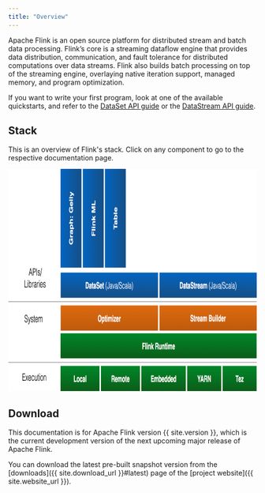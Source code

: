```yaml
---
title: "Overview"
---
```

<!--
Licensed to the Apache Software Foundation (ASF) under one
or more contributor license agreements.  See the NOTICE file
distributed with this work for additional information
regarding copyright ownership.  The ASF licenses this file
to you under the Apache License, Version 2.0 (the
"License"); you may not use this file except in compliance
with the License.  You may obtain a copy of the License at

  http://www.apache.org/licenses/LICENSE-2.0

Unless required by applicable law or agreed to in writing,
software distributed under the License is distributed on an
"AS IS" BASIS, WITHOUT WARRANTIES OR CONDITIONS OF ANY
KIND, either express or implied.  See the License for the
specific language governing permissions and limitations
under the License.
-->

Apache Flink is an open source platform for distributed stream and batch data processing. Flink’s core is
a streaming dataflow engine that provides data distribution, communication, and fault tolerance for distributed
computations over data streams. Flink also builds batch processing on top of the streaming engine, overlaying
native iteration support, managed memory, and program optimization.

If you want to write your first program, look at one of the available quickstarts, and refer to the
[DataSet API guide](apis/programming_guide.html) or the [DataStream API guide](apis/streaming_guide.html).

## Stack

This is an overview of Flink's stack. Click on any component to go to the respective documentation page.

<img src="fig/overview-stack-0.9.png" width="893" height="450" alt="Stack" usemap="#overview-stack">

<map name="overview-stack">
  <area shape="rect" coords="188,0,263,200" alt="Graph API: Gelly" href="libs/gelly_guide.html">
  <area shape="rect" coords="268,0,343,200" alt="Flink ML" href="libs/ml/">
  <area shape="rect" coords="348,0,423,200" alt="Table" href="libs/table.html">

  <area shape="rect" coords="188,205,538,260" alt="DataSet API (Java/Scala)" href="apis/programming_guide.html">
  <area shape="rect" coords="543,205,893,260" alt="DataStream API (Java/Scala)" href="apis/streaming_guide.html">

  <!-- <area shape="rect" coords="188,275,538,330" alt="Optimizer" href="optimizer.html"> -->
  <!-- <area shape="rect" coords="543,275,893,330" alt="Stream Builder" href="streambuilder.html"> -->

  <area shape="rect" coords="188,335,893,385" alt="Flink Runtime" href="internals/general_arch.html">

  <area shape="rect" coords="188,405,328,455" alt="Local" href="apis/local_execution.html">
  <area shape="rect" coords="333,405,473,455" alt="Remote" href="apis/cluster_execution.html">
  <area shape="rect" coords="478,405,638,455" alt="Embedded" href="apis/local_execution.html">
  <area shape="rect" coords="643,405,765,455" alt="YARN" href="setup/yarn_setup.html">
  <area shape="rect" coords="770,405,893,455" alt="Tez" href="setup/flink_on_tez.html">
</map>


## Download

This documentation is for Apache Flink version {{ site.version }}, which is the current development version of the next upcoming major release of Apache Flink.

You can download the latest pre-built snapshot version from the [downloads]({{ site.download_url }}#latest) page of the [project website]({{ site.website_url }}).

<!--The Scala API uses Scala {{ site.scala_version }}. Please make sure to use a compatible version.

The Scala API uses Scala 2.10, but you can use the API with Scala 2.11. To use Flink with
Scala 2.11, please check [build guide](/setup/building.html#build-flink-for-scala-211)
and [programming guide](/apis/programming_guide.html#scala-dependency-versions).-->


